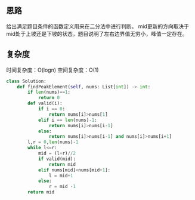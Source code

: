 ## 思路
给出满足题目条件的函数定义用来在二分法中进行判断。
mid更新的方向取决于mid处于上坡还是下坡的状态，题目说明了左右边界值无穷小，峰值一定存在。
## 复杂度
时间复杂度：O(logn)
空间复杂度：O(1)

```python
class Solution:
    def findPeakElement(self, nums: List[int]) -> int:
        if len(nums)==1:
            return 0
        def valid(i):
            if i == 0:
                return nums[i]>nums[1]
            elif i == len(nums)-1:
                return nums[i]>nums[i-1]
            else:
                return nums[i]>nums[i-1] and nums[i]>nums[i+1]
        l,r = 0,len(nums)-1
        while l<=r:
            mid = (l+r)//2
            if valid(mid):
                return mid
            elif nums[mid]<nums[mid+1]:
                l = mid+1
            else:
                r = mid -1
        return mid
```
